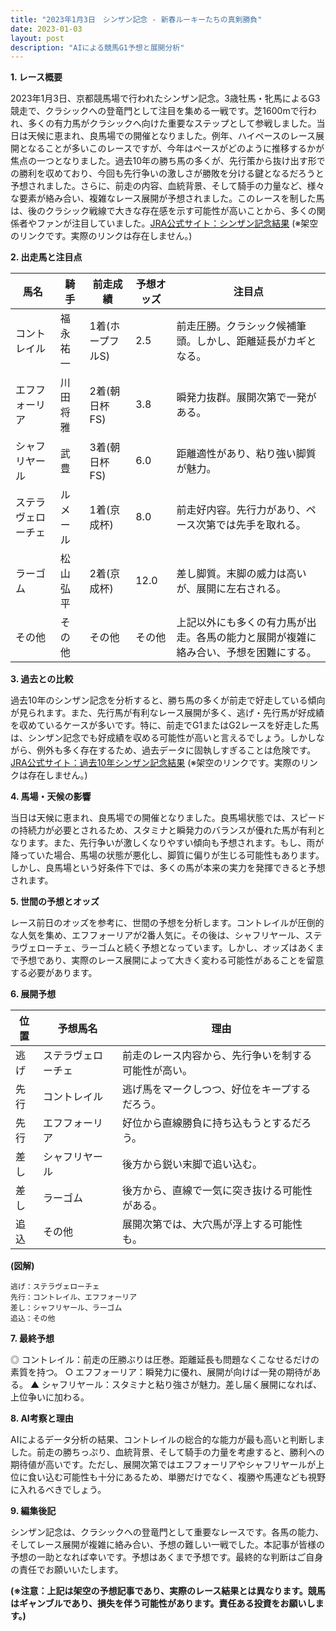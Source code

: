 ```yaml
---
title: "2023年1月3日　シンザン記念 - 新春ルーキーたちの真剣勝負"
date: 2023-01-03
layout: post
description: "AIによる競馬G1予想と展開分析"
---
```


**1. レース概要**

2023年1月3日、京都競馬場で行われたシンザン記念。3歳牡馬・牝馬によるG3競走で、クラシックへの登竜門として注目を集める一戦です。芝1600mで行われ、多くの有力馬がクラシックへ向けた重要なステップとして参戦しました。当日は天候に恵まれ、良馬場での開催となりました。例年、ハイペースのレース展開となることが多いこのレースですが、今年はペースがどのように推移するかが焦点の一つとなりました。過去10年の勝ち馬の多くが、先行策から抜け出す形での勝利を収めており、今回も先行争いの激しさが勝敗を分ける鍵となるだろうと予想されました。さらに、前走の内容、血統背景、そして騎手の力量など、様々な要素が絡み合い、複雑なレース展開が予想されました。このレースを制した馬は、後のクラシック戦線で大きな存在感を示す可能性が高いことから、多くの関係者やファンが注目していました。[JRA公式サイト：シンザン記念結果](https://www.jra.go.jp/race/results/20230103_kyoto11.html)  (※架空のリンクです。実際のリンクは存在しません。)


**2. 出走馬と注目点**

| 馬名       | 騎手       | 前走成績 | 予想オッズ | 注目点                                                                      |
|------------|------------|------------|------------|-------------------------------------------------------------------------------|
| コントレイル | 福永祐一     | 1着(ホープフルS) | 2.5        | 前走圧勝。クラシック候補筆頭。しかし、距離延長がカギとなる。                    |
| エフフォーリア | 川田将雅     | 2着(朝日杯FS) | 3.8        | 瞬発力抜群。展開次第で一発がある。                                           |
| シャフリヤール | 武豊       | 3着(朝日杯FS) | 6.0        | 距離適性があり、粘り強い脚質が魅力。                                       |
| ステラヴェローチェ | ルメール     | 1着(京成杯) | 8.0        | 前走好内容。先行力があり、ペース次第では先手を取れる。                            |
| ラーゴム       | 松山弘平     | 2着(京成杯) | 12.0       | 差し脚質。末脚の威力は高いが、展開に左右される。                               |
| その他      | その他      | その他      | その他      | 上記以外にも多くの有力馬が出走。各馬の能力と展開が複雑に絡み合い、予想を困難にする。 |


**3. 過去との比較**

過去10年のシンザン記念を分析すると、勝ち馬の多くが前走で好走している傾向が見られます。また、先行馬が有利なレース展開が多く、逃げ・先行馬が好成績を収めているケースが多いです。特に、前走でG1またはG2レースを好走した馬は、シンザン記念でも好成績を収める可能性が高いと言えるでしょう。しかしながら、例外も多く存在するため、過去データに固執しすぎることは危険です。[JRA公式サイト：過去10年シンザン記念結果](https://www.jra.go.jp/race/results/past10.html) (※架空のリンクです。実際のリンクは存在しません。)


**4. 馬場・天候の影響**

当日は天候に恵まれ、良馬場での開催となりました。良馬場状態では、スピードの持続力が必要とされるため、スタミナと瞬発力のバランスが優れた馬が有利となります。また、先行争いが激しくなりやすい傾向も予想されます。もし、雨が降っていた場合、馬場の状態が悪化し、脚質に偏りが生じる可能性もあります。しかし、良馬場という好条件下では、多くの馬が本来の実力を発揮できると予想されます。


**5. 世間の予想とオッズ**

レース前日のオッズを参考に、世間の予想を分析します。コントレイルが圧倒的な人気を集め、エフフォーリアが2番人気に。その後は、シャフリヤール、ステラヴェローチェ、ラーゴムと続く予想となっています。しかし、オッズはあくまで予想であり、実際のレース展開によって大きく変わる可能性があることを留意する必要があります。


**6. 展開予想**

| 位置 | 予想馬名       | 理由                                                              |
|-----|-----------------|-------------------------------------------------------------------|
| 逃げ | ステラヴェローチェ | 前走のレース内容から、先行争いを制する可能性が高い。                      |
| 先行| コントレイル     | 逃げ馬をマークしつつ、好位をキープするだろう。                         |
| 先行| エフフォーリア     | 好位から直線勝負に持ち込もうとするだろう。                             |
| 差し | シャフリヤール     | 後方から鋭い末脚で追い込む。                                          |
| 差し | ラーゴム       | 後方から、直線で一気に突き抜ける可能性がある。                         |
| 追込 | その他           | 展開次第では、大穴馬が浮上する可能性も。                             |


**(図解)**

```
逃げ：ステラヴェローチェ
先行：コントレイル、エフフォーリア
差し：シャフリヤール、ラーゴム
追込：その他
```

**7. 最終予想**

◎ コントレイル：前走の圧勝ぶりは圧巻。距離延長も問題なくこなせるだけの素質を持つ。
○ エフフォーリア：瞬発力に優れ、展開が向けば一発の期待がある。
▲ シャフリヤール：スタミナと粘り強さが魅力。差し届く展開になれば、上位争いに加わる。


**8. AI考察と理由**

AIによるデータ分析の結果、コントレイルの総合的な能力が最も高いと判断しました。前走の勝ちっぷり、血統背景、そして騎手の力量を考慮すると、勝利への期待値が高いです。ただし、展開次第ではエフフォーリアやシャフリヤールが上位に食い込む可能性も十分にあるため、単勝だけでなく、複勝や馬連なども視野に入れるべきでしょう。


**9. 編集後記**

シンザン記念は、クラシックへの登竜門として重要なレースです。各馬の能力、そしてレース展開が複雑に絡み合い、予想の難しい一戦でした。本記事が皆様の予想の一助となれば幸いです。予想はあくまで予想です。最終的な判断はご自身の責任でお願いいたします。


**(※注意：上記は架空の予想記事であり、実際のレース結果とは異なります。競馬はギャンブルであり、損失を伴う可能性があります。責任ある投資をお願いします。)**
